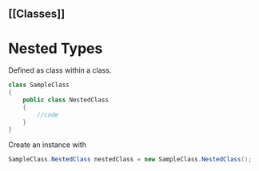 [[Classes]]
---
# Nested Types
Defined as class within a class.
```csharp
class SampleClass
{
	public class NestedClass
	{
		//code
	}
}
```

Create an instance with
```csharp
SampleClass.NestedClass nestedClass = new SampleClass.NestedClass();
```